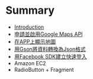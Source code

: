 # Summary

* [Introduction](README.md)
* [申請並啟用Google Maps API](apply_google_api_key.md)
* [在APP上顯示地圖](using_google_maps_api_to_show_map.md)
* [用Gson將資料轉換為Json格式](convert_to_json_by_using_gson.md)
* [用Facebook SDK建立快速登入](facebook_sdk.md)
* Amazon EC2
* RadioButton + Fragment

